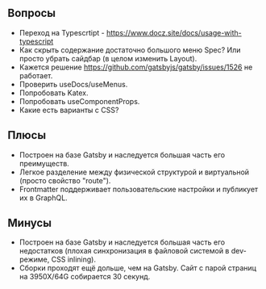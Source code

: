 ## Вопросы

- Переход на Typescrtipt - https://www.docz.site/docs/usage-with-typescript
- Как скрыть содержание достаточно большого меню Spec? Или просто убрать сайдбар (в целом изменить Layout).
- Кажется решение https://github.com/gatsbyjs/gatsby/issues/1526 не работает.
- Проверить useDocs/useMenus.
- Попробовать Katex.
- Попробовать useComponentProps.
- Какие есть варианты с CSS?

## Плюсы

- Построен на базе Gatsby и наследуется большая часть его преимуществ.
- Легкое разделение между физической структурой и виртуальной (просто свойство "route").
- Frontmatter поддерживает пользовательские настройки и публикует их в GraphQL.

## Минусы

- Построен на базе Gatsby и наследуется большая часть его недостатков (плохая синхронизация в файловой системой в dev-режиме, CSS inlining).
- Сборки проходят ещё дольше, чем на Gatsby. Сайт с парой страниц на 3950X/64G собирается 30 секунд.
